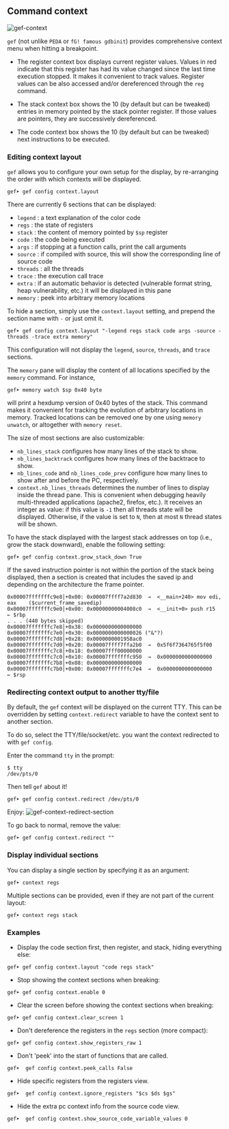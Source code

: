 ## Command context ##

![gef-context](https://i.imgur.com/aZiG8Yb.png)


`gef` (not unlike `PEDA` or `fG! famous gdbinit`) provides comprehensive context
menu when hitting a breakpoint.

* The register context box displays current register values. Values in red
  indicate that this register has had its value changed since the last
  time execution stopped. It makes it convenient to track values. Register
  values can be also accessed and/or dereferenced through the `reg` command.

* The stack context box shows the 10 (by default but can be tweaked) entries in
  memory pointed by the stack pointer register. If those values are pointers,
  they are successively dereferenced.

* The code context box shows the 10 (by default but can be tweaked) next
  instructions to be executed.


### Editing context layout ###

`gef` allows you to configure your own setup for the display, by re-arranging
the order with which contexts will be displayed.

```
gef➤ gef config context.layout
```

There are currently 6 sections that can be displayed:

   * `legend` : a text explanation of the color code
   * `regs` : the state of registers
   * `stack` : the content of memory pointed by `$sp` register
   * `code` : the code being executed
   * `args` : if stopping at a function calls, print the call arguments
   * `source` : if compiled with source, this will show the corresponding line
     of source code
   * `threads` : all the threads
   * `trace` : the execution call trace
   * `extra` : if an automatic behavior is detected (vulnerable format string,
     heap vulnerability, etc.) it will be displayed in this pane
   * `memory` : peek into arbitrary memory locations

To hide a section, simply use the `context.layout` setting, and prepend the
section name with `-` or just omit it.

```
gef➤ gef config context.layout "-legend regs stack code args -source -threads -trace extra memory"
```
This configuration will not display the `legend`, `source`, `threads`, and `trace` sections.

The `memory` pane will display the content of all locations specified by the
`memory` command. For instance,

```
gef➤ memory watch $sp 0x40 byte
```

will print a hexdump version of 0x40 bytes of the stack. This command makes it
convenient for tracking the evolution of arbitrary locations in memory. Tracked
locations can be removed one by one using `memory unwatch`, or altogether with
`memory reset`.

The size of most sections are also customizable:

* `nb_lines_stack` configures how many lines of the stack to show.
* `nb_lines_backtrack` configures how many lines of the backtrace to show.
* `nb_lines_code` and `nb_lines_code_prev` configure how many lines to show
  after and before the PC, respectively.
* `context.nb_lines_threads` determines the number of lines to display inside
  the thread pane. This is convenient when debugging heavily multi-threaded
  applications (apache2, firefox, etc.). It receives an integer as value: if
  this value is `-1` then all threads state will be displayed. Otherwise, if the
  value is set to `N`, then at most `N` thread states will be shown.

To have the stack displayed with the largest stack addresses on top (i.e., grow the
stack downward), enable the following setting:
```
gef➤ gef config context.grow_stack_down True
```

If the saved instruction pointer is not within the portion of the stack being displayed,
then a section is created that includes the saved ip and depending on the architecture
the frame pointer.
```
0x00007fffffffc9e8│+0x00: 0x00007ffff7a2d830  →  <__main+240> mov edi, eax    ($current_frame_savedip)
0x00007fffffffc9e0│+0x00: 0x00000000004008c0  →  <__init+0> push r15    ← $rbp
. . . (440 bytes skipped)
0x00007fffffffc7e8│+0x38: 0x0000000000000000
0x00007fffffffc7e0│+0x30: 0x0000000000000026 ("&"?)
0x00007fffffffc7d8│+0x28: 0x0000000001958ac0
0x00007fffffffc7d0│+0x20: 0x00007ffff7ffa2b0  →  0x5f6f7364765f5f00
0x00007fffffffc7c8│+0x18: 0x00007fff00000000
0x00007fffffffc7c0│+0x10: 0x00007fffffffc950  →  0x0000000000000000
0x00007fffffffc7b8│+0x08: 0x0000000000000000
0x00007fffffffc7b0│+0x00: 0x00007fffffffc7e4  →  0x0000000000000000      ← $rsp
```

### Redirecting context output to another tty/file ###

By default, the `gef` context will be displayed on the current TTY. This can be
overridden by setting `context.redirect` variable to have the context sent to
another section.

To do so, select the TTY/file/socket/etc. you want the context redirected to
with `gef config`.

Enter the command `tty` in the prompt:
```
$ tty
/dev/pts/0
```

Then tell `gef` about it!
```
gef➤ gef config context.redirect /dev/pts/0
```

Enjoy:
![gef-context-redirect-section](https://i.imgur.com/sWlX37q.png)


To go back to normal, remove the value:
```
gef➤ gef config context.redirect ""
```

### Display individual sections ###

You can display a single section by specifying it as an argument:
```
gef➤ context regs
```

Multiple sections can be provided, even if they are not part of the current layout:
```
gef➤ context regs stack
```

### Examples ###

* Display the code section first, then register, and stack, hiding everything else:
```
gef➤ gef config context.layout "code regs stack"
```

* Stop showing the context sections when breaking:
```
gef➤ gef config context.enable 0
```

* Clear the screen before showing the context sections when breaking:
```
gef➤ gef config context.clear_screen 1
```

* Don't dereference the registers in the `regs` section (more compact):
```
gef➤ gef config context.show_registers_raw 1
```

* Don't 'peek' into the start of functions that are called.
```
gef➤  gef config context.peek_calls False
```

* Hide specific registers from the registers view.
```
gef➤  gef config context.ignore_registers "$cs $ds $gs"
```

* Hide the extra pc context info from the source code view.
```
gef➤  gef config context.show_source_code_variable_values 0
```
